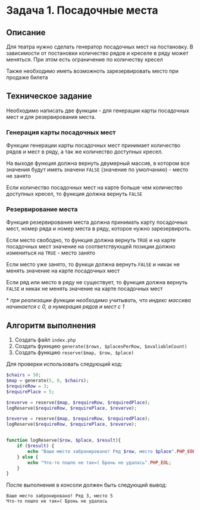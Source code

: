 # Задача 1. Посадочные места

## Описание

Для театра нужно сделать генератор посадочных мест на постановку. В зависимости от постановки количество рядов и креселе в ряду может меняться. При этом есть ограничение по количеству кресел

Также необходимо иметь возможноть зарезервировать место при продаже билета

## Техническое задание

Необходимо написать две функции - для генерации карты посадочных мест и для резервирования места.

### Генерация карты посадочных мест

Функции генерации карты посадочных мест принимает количество рядов и мест в ряду, а так же количество доступных кресел.

На выходе функция должна вернуть двумерный массив, в котором все значения будут иметь значени `FALSE` (значение по умолчанию) - место не занято

Если количество посадочных мест на карте больше чем количество доступных кресел, то функция должна вернуть `FALSE`

### Резервирование места

Функция резервирования места должна принимать карту посадочных мест, номер ряда и номер места в ряду, которое нужно зарезервироть.

Если место свободно, то функция должна вернуть `TRUE` и на карте посадочных мест значение на соответствующей позиции должно измениться на `TRUE` - место занято

Если место уже занято, то функци должна вернуть `FALSE` и никак не менять значение на карте посадочных мест

Если ряд или место в ряду не существует, то функция должна вернуть `FALSE` и никак не менять значение на карте посадочных мест

\* *при реализации функции необходимо учитывать, что индекс массива начинается с 0, а нумерация рядов и мест с 1*

## Алгоритм выполнения

1. Создать файл `index.php`
2. Создать фукнцию `generate($rows, $placesPerRow, $avaliableCount)`
3. Создать функцию `reserve($map, $row, $place)`

Для проверки использовать следующий код:

```php
$chairs = 50;
$map = generate(5, 8, $chairs);
$requireRow = 3;
$requirePlace = 5;

$reverve = reserve($map, $requireRow, $requiredPlace);
logReserve($requireRow, $requirePlace, $reverve);

$reverve = reserve($map, $requireRow, $requiredPlace);
logReserve($requireRow, $requirePlace, $reverve);


function logReserve($row, $place, $result){
    if ($result) {
        echo "Ваше место забронировано! Ряд $row, место $place".PHP_EOL;
    } else {
        echo "Что-то пошло не так=( Бронь не удалась".PHP_EOL;
    }
}
```

После выполнения в консоли должен быть следующий вывод:
```
Ваше место забронировано! Ряд 3, место 5
Что-то пошло не так=( Бронь не удалась
```
